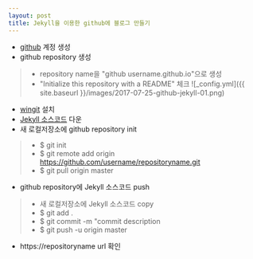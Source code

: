 ```yaml
---
layout: post
title: Jekyll을 이용한 github에 블로그 만들기
---
```


- [github](https://github.com/) 계정 생성
- github repository 생성
> - repository name을 "github username.github.io"으로 생성
> - "Initialize this repository with a README" 체크
> ![_config.yml]({{ site.baseurl }}/images/2017-07-25-github-jekyll-01.png)
- [wingit](https://git-scm.com/download/win) 설치
- [Jekyll 소스코드](https://github.com/barryclark/jekyll-now) 다운
- 새 로컬저장소에 github repository init
> - $ git init
> - $ git remote add origin https://github.com/username/repositoryname.git
> - $ git pull origin master
- github repository에 Jekyll 소스코드 push
> - 새 로컬저장소에 Jekyll 소스코드 copy
> - $ git add .
> - $ git commit -m "commit description
> - $ git push -u origin master
- https://repositoryname url 확인